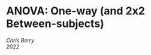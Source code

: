 # ANOVA: One-way (and 2x2 Between-subjects)

*Chris Berry*
\
*2022*




<!--
commented text


<style>
div.exercise { background-color:#e6f0ff; border-radius: 5px; padding: 20px;}
</style>

<style>
div.tip { background-color:#D5F5E3; border-radius: 5px; padding: 20px;}
</style>


## Overview

\

* **Slides** from the lecture part of the session: [Download](slides/PSYC753_L2_MultipleRegression1.pptx)

\


So far we have used regression where both the outcome and predictor variables are continuous.

When the predictor variables in a regression are categorical, the analysis usually goes by a different name, ANOVA, which stands for Analysis Of Variance. 

**A one-way between subjects ANOVA** is used to compare the scores from different groups of individuals. For example, do the anxiety scores differ between three groups of individuals who each undergo a different type of therapy as treatment. 

:::{.tip}
  * **one-way** means that there is one independent variable, for example, _type of therapy_. In the language of ANOVA, independent variables are also called *factors*. A factor can be made up of different *levels* (e.g., type of therapy could have levels: CBT, EMDR, Control).
  * **between subjects** means that each level of the independent variable is administered to a different group of participants. For example, if type of therapy is manipulated between-subjects, one group would receive Cognitive Behavioural Therapy, one group receive EMDR, and another group who receive no treatment are the control group. 
:::

The ANOVA will tell us whether scores on our dependent variable (e.g., anxiety score) differ according to the levels of the independent variable (type of treatment).

Other types of ANOVA (e.g., two-way, within-subjects, factorial) will be considered in future sessions. 


## Worked Example

What is the effect of viewing picture of different aesthetic quality on mood? Meidenbauer et al. (2020) showed three groups of participants pictures of urban environments that were either very low in aesthetic appeal (n=103), low in aesthetic (n=103), or high (n=103). Participants' State Trait Anxiety Inventory (negative symptoms: upset, tense, worried ) was measured before and after viewing these images. The `affect` dataset contains the results of this study. The label for the aesthetic group is in the column labelled `group`. The change in mood score is in the column called `score`. 

What is the independent variable? aesthetic group

How many levels does it have? 3

What is the dependent variable? STAI

How many participants in each group?
affect %>% group_by(group) %>% count()
  
To run a one-way between subjects ANOVA in R use lmBF() or anovaBF()


```r
affect <- read_csv("data/affect.csv")
```

```
## Rows: 306 Columns: 20
```

```
## -- Column specification --------------------------------------------------------
## Delimiter: ","
## chr  (3): imageCon, natCon, group
## dbl (17): Sub, Avg_Pic_Rate, STAI1_pos, STAI1_neg, mood1_happy, mood1_sad, m...
```

```
## 
## i Use `spec()` to retrieve the full column specification for this data.
## i Specify the column types or set `show_col_types = FALSE` to quiet this message.
```

```r
affect<- 
  affect %>% 
  mutate(group = factor(group,levels=c("VeryLow","Low","High")))

ggviolin(data = affect, x= "group", y = "score")
```

<div class="figure" style="text-align: center">
<img src="03_anova_2x2_between_files/figure-html/unnamed-chunk-2-1.png" alt="TRUE" width="100%" />
<p class="caption">(\#fig:unnamed-chunk-2-1)TRUE</p>
</div>

```r
ggboxplot(data = affect, x= "group", y = "score")
```

<div class="figure" style="text-align: center">
<img src="03_anova_2x2_between_files/figure-html/unnamed-chunk-2-2.png" alt="TRUE" width="100%" />
<p class="caption">(\#fig:unnamed-chunk-2-2)TRUE</p>
</div>

```r
lmBF(score ~ group, data = data.frame(affect))
anovaBF(score ~ group, data = data.frame(affect))

# follow up ttests
#ttestBF()
```

```
## Bayes factor analysis
## --------------
## [1] group : 66.65842 ±0.04%
## 
## Against denominator:
##   Intercept only 
## ---
## Bayes factor type: BFlinearModel, JZS
## 
## Bayes factor analysis
## --------------
## [1] group : 66.65842 ±0.04%
## 
## Against denominator:
##   Intercept only 
## ---
## Bayes factor type: BFlinearModel, JZS
```

Comparisons

\

## References
Glass G.V., Peckham P.D., Sanders J.R. Consequences of failure to meet assumptions underlying the fixed effects analyses of variance and covariance. Rev. Educ. Res. 1972;42:237–288. doi: 10.3102/00346543042003237. 

Meidenbauer, K. L., Stenfors, C. U., Bratman, G. N., Gross, J. J., Schertz, K. E., Choe, K. W., & Berman, M. G. (2020). The affective benefits of nature exposure: What's nature got to do with it?. Journal of environmental psychology, 72, 101498. https://doi.org/10.1016/j.jenvp.2020.101498

Schmider E., Ziegler M., Danay E., Beyer L., Bühner M. Is it really robust? Methodology. 2010;6:147–151. doi: 10.1027/1614-2241/a000016



commented text
--> 
